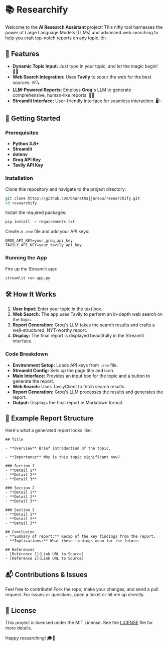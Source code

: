 # 📚 Researchify

Welcome to the **AI Research Assistant** project! This nifty tool harnesses the power of Large Language Models (LLMs) and advanced web searching to help you craft top-notch reports on any topic. 🤓✨

## 🌟 Features

- **Dynamic Topic Input:** Just type in your topic, and let the magic begin! 🧙‍♂️
- **Web Search Integration:** Uses **Tavily** to scour the web for the best sources. 🌐🔍
- **LLM-Powered Reports:** Employs **Groq**'s LLM to generate comprehensive, human-like reports. 📝🧠
- **Streamlit Interface:** User-friendly interface for seamless interaction. 🖥️✨

## 🚀 Getting Started

### Prerequisites

- **Python 3.8+**
- **Streamlit**
- **dotenv**
- **Groq API Key**
- **Tavily API Key**

### Installation

Clone this repository and navigate to the project directory:

```bash
git clone https://github.com/bharathajjarapu/researchify.git
cd researchify
```

Install the required packages:

```bash
pip install -r requirements.txt
```

Create a `.env` file and add your API keys:

```plaintext
GROQ_API_KEY=your_groq_api_key
TAVILY_API_KEY=your_tavily_api_key
```

### Running the App

Fire up the Streamlit app:

```bash
streamlit run app.py
```

## 🛠️ How It Works

1. **User Input:** Enter your topic in the text box.
2. **Web Search:** The app uses Tavily to perform an in-depth web search on the topic.
3. **Report Generation:** Groq's LLM takes the search results and crafts a well-structured, NYT-worthy report.
4. **Display:** The final report is displayed beautifully in the Streamlit interface.

### Code Breakdown

- **Environment Setup:** Loads API keys from `.env` file.
- **Streamlit Config:** Sets up the page title and icon.
- **Main Interface:** Provides an input box for the topic and a button to generate the report.
- **Web Search:** Uses TavilyClient to fetch search results.
- **Report Generation:** Groq's LLM processes the results and generates the report.
- **Output:** Displays the final report in Markdown format.

## 📖 Example Report Structure

Here's what a generated report looks like:

```
## Title

- **Overview** Brief introduction of the topic.

- **Importance** Why is this topic significant now?

### Section 1
- **Detail 1**
- **Detail 2**
- **Detail 3**

### Section 2
- **Detail 1**
- **Detail 2**
- **Detail 3**

### Section 3
- **Detail 1**
- **Detail 2**
- **Detail 3**

## Conclusion
- **Summary of report:** Recap of the key findings from the report.
- **Implications:** What these findings mean for the future.

## References
- [Reference 1](Link URL to Source)
- [Reference 2](Link URL to Source)
```

## 📬 Contributions & Issues

Feel free to contribute! Fork the repo, make your changes, and send a pull request. For issues or questions, open a ticket or hit me up directly.

## 📜 License

This project is licensed under the MIT License. See the [LICENSE](LICENSE) file for more details.

Happy researching! 🎓🧐
